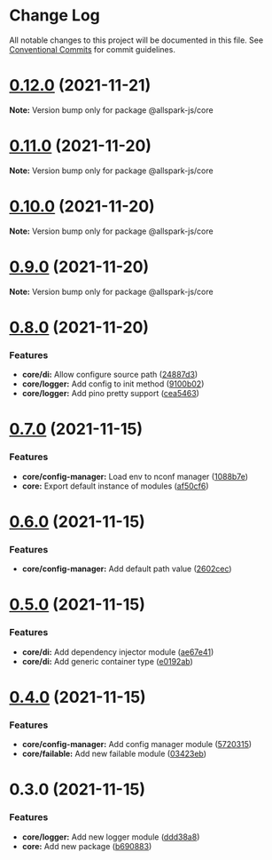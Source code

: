 # Change Log

All notable changes to this project will be documented in this file.
See [Conventional Commits](https://conventionalcommits.org) for commit guidelines.

# [0.12.0](https://github.com/andrewcpacifico/allspark-ts/compare/v0.11.0...v0.12.0) (2021-11-21)

**Note:** Version bump only for package @allspark-js/core





# [0.11.0](https://github.com/andrewcpacifico/allspark-ts/compare/v0.10.0...v0.11.0) (2021-11-20)

**Note:** Version bump only for package @allspark-js/core





# [0.10.0](https://github.com/andrewcpacifico/allspark-ts/compare/v0.9.0...v0.10.0) (2021-11-20)

**Note:** Version bump only for package @allspark-js/core





# [0.9.0](https://github.com/andrewcpacifico/allspark-ts/compare/v0.8.0...v0.9.0) (2021-11-20)

**Note:** Version bump only for package @allspark-js/core





# [0.8.0](https://github.com/andrewcpacifico/allspark-ts/compare/v0.7.0...v0.8.0) (2021-11-20)


### Features

* **core/di:** Allow configure source path ([24887d3](https://github.com/andrewcpacifico/allspark-ts/commit/24887d323e3eb8b5c8bd2a4f2a8c877857ce8f62))
* **core/logger:** Add config to init method ([9100b02](https://github.com/andrewcpacifico/allspark-ts/commit/9100b02fca44c4c7eb33097bc565e439da51b74a))
* **core/logger:** Add pino pretty support ([cea5463](https://github.com/andrewcpacifico/allspark-ts/commit/cea54638b1ed41046f21b6f0c63d4d8fb7fc548a))





# [0.7.0](https://github.com/andrewcpacifico/allspark-ts/compare/v0.6.1...v0.7.0) (2021-11-15)


### Features

* **core/config-manager:** Load env to nconf manager ([1088b7e](https://github.com/andrewcpacifico/allspark-ts/commit/1088b7ebab33ca70d759f6209903879e9536ef85))
* **core:** Export default instance of modules ([af50cf6](https://github.com/andrewcpacifico/allspark-ts/commit/af50cf661b45ed2bfcde621985d4890585e241f5))





# [0.6.0](https://github.com/andrewcpacifico/allspark-ts/compare/v0.5.1...v0.6.0) (2021-11-15)


### Features

* **core/config-manager:** Add default path value ([2602cec](https://github.com/andrewcpacifico/allspark-ts/commit/2602cec6387b954e2659e2e090baddc29d58bb02))





# [0.5.0](https://github.com/andrewcpacifico/allspark-ts/compare/v0.4.0...v0.5.0) (2021-11-15)


### Features

* **core/di:** Add dependency injector module ([ae67e41](https://github.com/andrewcpacifico/allspark-ts/commit/ae67e410a5f97cf24d8fa090426009d34b177d34))
* **core/di:** Add generic container type ([e0192ab](https://github.com/andrewcpacifico/allspark-ts/commit/e0192ab0f7a3e5fd79519856539e8217231b0e3e))





# [0.4.0](https://github.com/andrewcpacifico/allspark-ts/compare/v0.3.0...v0.4.0) (2021-11-15)


### Features

* **core/config-manager:** Add config manager module ([5720315](https://github.com/andrewcpacifico/allspark-ts/commit/572031587fe4a5111b297f6bbacec55043c53725))
* **core/failable:** Add new failable module ([03423eb](https://github.com/andrewcpacifico/allspark-ts/commit/03423eb2f32e27fb1a5f84d23859fcf42c181fae))





# 0.3.0 (2021-11-15)


### Features

* **core/logger:** Add new logger module ([ddd38a8](https://github.com/andrewcpacifico/allspark-ts/commit/ddd38a84c16ffaf7c7d58fe7f7aa77803f415d62))
* **core:** Add new package ([b690883](https://github.com/andrewcpacifico/allspark-ts/commit/b690883df30a5e562df6803d0155ac9c4e571ddd))
